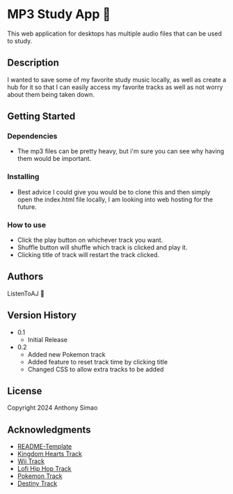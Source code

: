 # MP3 Study App :musical_keyboard:

This web application for desktops has multiple audio files that can be used to study.

## Description

I wanted to save some of my favorite study music locally, as well as create a hub for it so that I can easily access my favorite tracks as well as not worry about them being taken down.

## Getting Started

### Dependencies

* The mp3 files can be pretty heavy, but i'm sure you can see why having them would be important.

### Installing
  
* Best advice I could give you would be to clone this and then simply open the index.html file locally, I am looking into web hosting for the future.

### How to use

* Click the play button on whichever track you want.
* Shuffle button will shuffle which track is clicked and play it.
* Clicking title of track will restart the track clicked.

## Authors

ListenToAJ :key:

## Version History

* 0.1
    * Initial Release
* 0.2
    * Added new Pokemon track
    * Added feature to reset track time by clicking title
    * Changed CSS to allow extra tracks to be added

## License

Copyright 2024 Anthony Simao

## Acknowledgments

* [README-Template](https://gist.github.com/DomPizzie/7a5ff55ffa9081f2de27c315f5018afc)
* [Kingdom Hearts Track](https://youtu.be/e7IdlPz5qL4?si=dGte8bHwdizrdz48)
* [Wii Track](https://youtu.be/frIxIZyko80?si=gjZ4Jt2_3zT3XO57)
* [Lofi Hip Hop Track](https://youtu.be/T7GvvbD6S2Y?si=d_Q-mz8OtNbhMKlk)
* [Pokemon Track](https://youtu.be/v1w9XABjkLE?si=RRwTaEtKf5g1N9fk)
* [Destiny Track](https://youtu.be/RuZyYAtNIoI?si=D5syEweEyu3IGduU)
